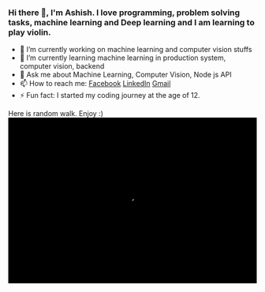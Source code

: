 ### Hi there 👋, I'm Ashish. I love programming, problem solving tasks, machine learning and Deep learning and I am learning to play violin.

- 🔭 I’m currently working on machine learning and computer vision stuffs
- 🌱 I’m currently learning machine learning in production system, computer vision, backend
- 💬 Ask me about Machine Learning, Computer Vision, Node js API
- 📫 How to reach me: [Facebook](https://www.facebook.com/ashishsubedi.fb) [LinkedIn](https://www.linkedin.com/in/ashish-s-4692b810b/) [Gmail](mailto:iamashishsubedi@gmail.com)
- ⚡ Fun fact: I started my coding journey at the age of 12.

Here is random walk. Enjoy :)
![Random walk using p5](https://github.com/ashishsubedi/random-walk/blob/main/image.gif?raw=true)

